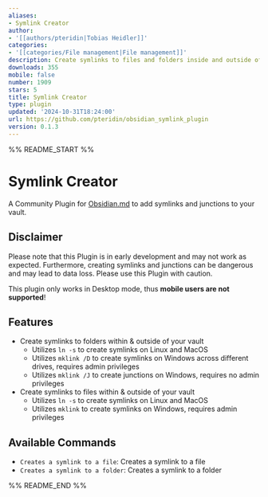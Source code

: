 ```yaml
---
aliases:
- Symlink Creator
author:
- '[[authors/pteridin|Tobias Heidler]]'
categories:
- '[[categories/File management|File management]]'
description: Create symlinks to files and folders inside and outside of your vault.
downloads: 355
mobile: false
number: 1909
stars: 5
title: Symlink Creator
type: plugin
updated: '2024-10-31T18:24:00'
url: https://github.com/pteridin/obsidian_symlink_plugin
version: 0.1.3
---
```


%% README_START %%

# Symlink Creator

A Community Plugin for [Obsidian.md](https://obsidian.md) to add symlinks and junctions to your vault.

## Disclaimer

Please note that this Plugin is in early development and may not work as expected.
Furthermore, creating symlinks and junctions can be dangerous and may lead to data loss. Please use this Plugin with caution.

This plugin only works in Desktop mode, thus **mobile users are not supported**!


## Features

- Create symlinks to folders within & outside of your vault
  - Utilizes `ln -s` to create symlinks on Linux and MacOS
  - Utilizes `mklink /D` to create symlinks on Windows across different drives, requires admin privileges
  - Utilizes `mklink /J` to create junctions on Windows, requires no admin privileges
- Create symlinks to files within & outside of your vault
  - Utilizes `ln -s` to create symlinks on Linux and MacOS
  - Utilizes `mklink` to create symlinks on Windows, requires admin privileges

## Available Commands

- `Creates a symlink to a file`: Creates a symlink to a file
- `Creates a symlink to a folder`: Creates a symlink to a folder


%% README_END %%